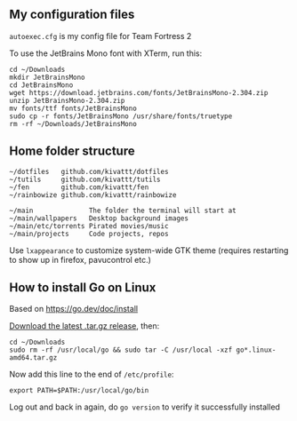 ## My configuration files
`autoexec.cfg` is my config file for Team Fortress 2

To use the JetBrains Mono font with XTerm, run this:
```console
cd ~/Downloads
mkdir JetBrainsMono
cd JetBrainsMono
wget https://download.jetbrains.com/fonts/JetBrainsMono-2.304.zip
unzip JetBrainsMono-2.304.zip
mv fonts/ttf fonts/JetBrainsMono
sudo cp -r fonts/JetBrainsMono /usr/share/fonts/truetype
rm -rf ~/Downloads/JetBrainsMono
```

## Home folder structure
```
~/dotfiles   github.com/kivattt/dotfiles
~/tutils     github.com/kivattt/tutils
~/fen        github.com/kivattt/fen
~/rainbowize github.com/kivattt/rainbowize

~/main              The folder the terminal will start at
~/main/wallpapers   Desktop background images
~/main/etc/torrents Pirated movies/music
~/main/projects     Code projects, repos
```

Use `lxappearance` to customize system-wide GTK theme (requires restarting to show up in firefox, pavucontrol etc.)

## How to install Go on Linux
Based on https://go.dev/doc/install

[Download the latest .tar.gz release](https://go.dev/dl/), then:
```console
cd ~/Downloads
sudo rm -rf /usr/local/go && sudo tar -C /usr/local -xzf go*.linux-amd64.tar.gz
```

Now add this line to the end of `/etc/profile`:
```
export PATH=$PATH:/usr/local/go/bin
```
Log out and back in again, do `go version` to verify it successfully installed
